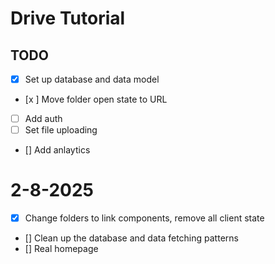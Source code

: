# Drive Tutorial

## TODO

- [x] Set up database and data model
- [x ] Move folder open state to URL
- [ ] Add auth
- [ ] Set file uploading
- [] Add anlaytics

# 2-8-2025

- [x] Change folders to link components, remove all client state
- [] Clean up the database and data fetching patterns
- [] Real homepage